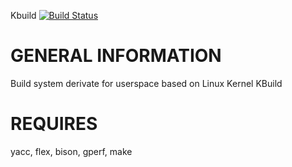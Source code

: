 
Kbuild [![Build Status](https://travis-ci.org/n13l/kbuild.png?branch=master)](https://travis-ci.org/n13l/kbuild)

GENERAL INFORMATION                                                             
===================

Build system derivate for userspace based on Linux Kernel KBuild 

REQUIRES
========

yacc, flex, bison, gperf, make
